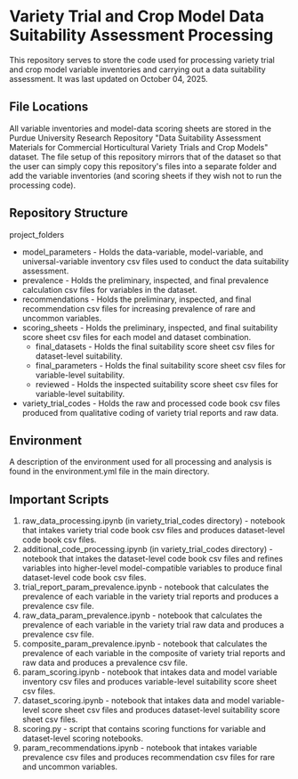# Variety Trial and Crop Model Data Suitability Assessment Processing
This repository serves to store the code used for processing variety trial and crop model variable inventories and carrying out a data suitability assessment. It was last updated on October 04, 2025.
## File Locations
All variable inventories and model-data scoring sheets are stored in the Purdue University Research Repository "Data Suitability Assessment Materials for Commercial Horticultural Variety Trials and Crop Models" dataset. The file setup of this repository mirrors that of the dataset so that the user can simply copy this repository's files into a separate folder and add the variable inventories (and scoring sheets if they wish not to run the processing code).
## Repository Structure
project_folders
- model_parameters - Holds the data-variable, model-variable, and universal-variable inventory csv files used to conduct the data suitability assessment.
- prevalence - Holds the preliminary, inspected, and final prevalence calculation csv files for variables in the dataset.
- recommendations - Holds the preliminary, inspected, and final recommendation csv files for increasing prevalence of rare and uncommon variables.
- scoring_sheets - Holds the preliminary, inspected, and final suitability score sheet csv files for each model and dataset combination.
    - final_datasets - Holds the final suitability score sheet csv files for dataset-level suitability.
    - final_parameters - Holds the final suitability score sheet csv files for variable-level suitability.
    - reviewed - Holds the inspected suitability score sheet csv files for variable-level suitability.
- variety_trial_codes - Holds the raw and processed code book csv files produced from qualitative coding of variety trial reports and raw data.
## Environment
A description of the environment used for all processing and analysis is found in the environment.yml file in the main directory.
## Important Scripts
1. raw_data_processing.ipynb (in variety_trial_codes directory) - notebook that intakes variety trial code book csv files and produces dataset-level code book csv files.
2. additional_code_processing.ipynb (in variety_trial_codes directory) - notebook that intakes the dataset-level code book csv files and refines variables into higher-level model-compatible variables to produce final dataset-level code book csv files.
3. trial_report_param_prevalence.ipynb - notebook that calculates the prevalence of each variable in the variety trial reports and produces a prevalence csv file.
4. raw_data_param_prevalence.ipynb - notebook that calculates the prevalence of each variable in the variety trial raw data and produces a prevalence csv file.
5. composite_param_prevalence.ipynb - notebook that calculates the prevalence of each variable in the composite of variety trial reports and raw data and produces a prevalence csv file.
6. param_scoring.ipynb - notebook that intakes data and model variable inventory csv files and produces variable-level suitability score sheet csv files.
7. dataset_scoring.ipynb - notebook that intakes data and model variable-level score sheet csv files and produces dataset-level suitability score sheet csv files.
8. scoring.py - script that contains scoring functions for variable and dataset-level scoring notebooks.
9. param_recommendations.ipynb - notebook that intakes variable prevalence csv files and produces recommendation csv files for rare and uncommon variables.